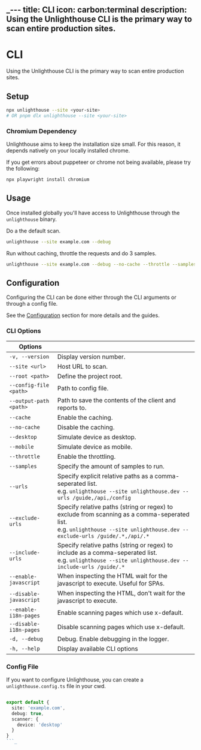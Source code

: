 _---
title: CLI
icon: carbon:terminal
description: Using the Unlighthouse CLI is the primary way to scan entire production sites.
---

# CLI

Using the Unlighthouse CLI is the primary way to scan entire production sites.

## Setup

```bash
npx unlighthouse --site <your-site>
# OR pnpm dlx unlighthouse --site <your-site>
```

### Chromium Dependency

Unlighthouse aims to keep the installation size small. For this reason, it depends natively on your locally installed
chrome.

If you get errors about puppeteer or chrome not being available, please try the following:

```bash
npx playwright install chromium
```

## Usage

Once installed globally you'll have access to Unlighthouse through the `unlighthouse` binary.

Do a the default scan.
```bash
unlighthouse --site example.com --debug
```

Run without caching, throttle the requests and do 3 samples.

```bash
unlighthouse --site example.com --debug --no-cache --throttle --samples 3
```

## Configuration

Configuring the CLI can be done either through the CLI arguments or through a config file.

See the [Configuration](#configuration) section for more details and the guides.

### CLI Options

| Options                |                                                                                                                                                                              |
|------------------------|------------------------------------------------------------------------------------------------------------------------------------------------------------------------------|
| `-v, --version`        | Display version number.                                                                                                                                                      |
| `--site <url>`         | Host URL to scan.                                                                                                                                                            |
| `--root <path>`        | Define the project root.                                                                                                                                                     |
| `--config-file <path>` | Path to config file.                                                                                                                                                         |
| `--output-path <path>` | Path to save the contents of the client and reports to.                                                                                                                      |
| `--cache`              | Enable the caching.                                                                                                                                                          |
| `--no-cache`           | Disable the caching.                                                                                                                                                         |
| `--desktop`            | Simulate device as desktop.                                                                                                                                                  |
| `--mobile`             | Simulate device as mobile.                                                                                                                                                   |
| `--throttle`           | Enable the throttling.                                                                                                                                                       |
| `--samples`            | Specify the amount of samples to run.                                                                                                                                        |
| `--urls`               | Specify explicit relative paths as a comma-seperated list.<br>e.g. `unlighthouse --site unlighthouse.dev --urls /guide,/api,/config`                                         |
| `--exclude-urls`       | Specify relative paths (string or regex) to exclude from scanning as a comma-seperated list. <br>e.g. `unlighthouse --site unlighthouse.dev --exclude-urls /guide/.*,/api/.*` |
| `--include-urls`       | Specify relative paths (string or regex) to include as a comma-seperated list. <br>e.g. `unlighthouse --site unlighthouse.dev --include-urls /guide/.*`               |
| `--enable-javascript`  | When inspecting the HTML wait for the javascript to execute. Useful for SPAs.                                                                                                |
| `--disable-javascript` | When inspecting the HTML, don't wait for the javascript to execute.                                                                                                          |
| `--enable-i18n-pages`  | Enable scanning pages which use x-default.                                                                                                                                   |
| `--disable-i18n-pages` | Disable scanning pages which use x-default.                                                                                                                                  |
| `-d, --debug`          | Debug. Enable debugging in the logger.                                                                                                                                       |
| `-h, --help`           | Display available CLI options                                                                                                                                                |


### Config File

If you want to configure Unlighthouse, you can create a `unlighthouse.config.ts` file in your cwd.

```ts unlighthouse.config.ts

export default {
  site: 'example.com',
  debug: true,
  scanner: {
    device: 'desktop'
  }
}
```_
